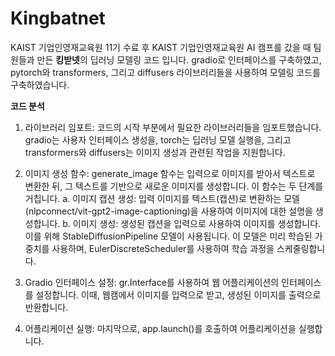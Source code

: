 # Kingbatnet
KAIST 기업인영재교육원 11기 수료 후 KAIST 기업인영재교육원 AI 캠프를 갔을 때 팀원들과 만든 <b>킹받넷</b>의 딥러닝 모델링 코드 입니다. gradio로 인터페이스를 구축하였고, pytorch와 transformers, 그리고 diffusers 라이브러리들을 사용하여 모델링 코드를 구축하였습니다.


<b>코드 분석</b>

1. 라이브러리 임포트: 코드의 시작 부분에서 필요한 라이브러리들을 임포트했습니다. gradio는 사용자 인터페이스 생성을, torch는 딥러닝 모델 실행을, 그리고 transformers와 diffusers는 이미지 생성과 관련된 작업을 지원합니다.

2. 이미지 생성 함수: generate_image 함수는 입력으로 이미지를 받아서 텍스트로 변환한 뒤, 그 텍스트를 기반으로 새로운 이미지를 생성합니다. 이 함수는 두 단계를 거칩니다.
a. 이미지 캡션 생성: 입력 이미지를 텍스트(캡션)로 변환하는 모델(nlpconnect/vit-gpt2-image-captioning)을 사용하여 이미지에 대한 설명을 생성합니다.
b. 이미지 생성: 생성된 캡션을 입력으로 사용하여 이미지를 생성합니다. 이를 위해 StableDiffusionPipeline 모델이 사용됩니다. 이 모델은 미리 학습된 가중치를 사용하며, EulerDiscreteScheduler를 사용하여 학습 과정을 스케줄링합니다.

3. Gradio 인터페이스 설정: gr.Interface를 사용하여 웹 어플리케이션의 인터페이스를 설정합니다. 이때, 웹캠에서 이미지를 입력으로 받고, 생성된 이미지를 출력으로 반환합니다.

4. 어플리케이션 실행: 마지막으로, app.launch()를 호출하여 어플리케이션을 실행합니다.
